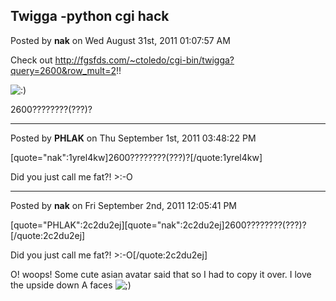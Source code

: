 ## Twigga -python cgi hack
Posted by **nak** on Wed August 31st, 2011 01:07:57 AM

Check out [http&#58;//fgsfds&#46;com/~ctoledo/cgi-bin/twigga?query=2600&amp;row_mult=2](twigga)!!
 <!-- s:) --><img src="{SMILIES_PATH}/icon_e_smile.gif" alt=":)" title="Smile" /><!-- s:) -->
2600????????(???)?

--------------------------------------------------------------------------------

Posted by **PHLAK** on Thu September 1st, 2011 03:48:22 PM

[quote=&quot;nak&quot;:1yrel4kw]2600????????(???)?[/quote:1yrel4kw]

Did you just call me fat?!  &gt;:-O

--------------------------------------------------------------------------------

Posted by **nak** on Fri September 2nd, 2011 12:05:41 PM

[quote=&quot;PHLAK&quot;:2c2du2ej][quote=&quot;nak&quot;:2c2du2ej]2600????????(???)?[/quote:2c2du2ej]

Did you just call me fat?!  &gt;:-O[/quote:2c2du2ej]

O! woops! Some cute asian avatar said that so I had to copy it over. I love the upside down A faces <!-- s;) --><img src="{SMILIES_PATH}/icon_e_wink.gif" alt=";)" title="Wink" /><!-- s;) -->
